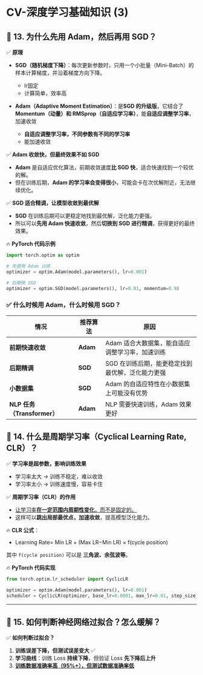 # CV-深度学习基础知识 (3)

## **📌 13. 为什么先用 Adam，然后再用 SGD？**

✅ **原理**

- **SGD（随机梯度下降）**：每次更新参数时，只用一个小批量（Mini-Batch）的样本计算梯度，并沿着梯度方向下降。
  - lr固定
  - 计算简单，效率高

- **Adam（Adaptive Moment Estimation）**：是**SGD 的升级版**，它结合了**Momentum（动量）和 RMSprop（自适应学习率）**，能**自适应调整学习率**，加速收敛
  - **自适应调整学习率，不同参数有不同的学习率**
  - 能加速收敛





✅ **Adam 收敛快，但最终效果不如 SGD**

- **Adam** 是自适应优化算法，前期收敛速度**比 SGD 快**，适合快速找到一个较优的解。
- 但在训练后期，**Adam 的学习率会变得很小**，可能会卡在次优解附近，无法继续优化。



✅ **SGD 适合精调，让模型收敛到最优解**

- **SGD** 在训练后期可以更稳定地找到最优解，泛化能力更强。
- 所以可以**先用 Adam 快速收敛**，然后**切换到 SGD 进行精调**，获得更好的最终效果。

🔥 **PyTorch 代码示例**

```python
import torch.optim as optim

# 先使用 Adam 训练
optimizer = optim.Adam(model.parameters(), lr=0.001)

# 后期换 SGD
optimizer = optim.SGD(model.parameters(), lr=0.01, momentum=0.9)
```



### ✅ **什么时候用 Adam，什么时候用 SGD？**

| **情况**                    | **推荐算法** | **原因**                                         |
| --------------------------- | ------------ | ------------------------------------------------ |
| **前期快速收敛**            | **Adam**     | Adam 适合大数据集，能自适应调整学习率，加速训练  |
| **后期精调**                | **SGD**      | SGD 在训练后期，能更稳定找到最优解，泛化能力更强 |
| **小数据集**                | **SGD**      | Adam 的自适应特性在小数据集上可能没有优势        |
| **NLP 任务（Transformer）** | **Adam**     | NLP 需要快速训练，Adam 效果更好                  |



## **📌 14. 什么是周期学习率（Cyclical Learning Rate, CLR）？**

✅ **学习率是超参数，影响训练效果**

- 学习率太大 → 训练不稳定，难以收敛
- 学习率太小 → 训练速度慢，容易卡住

✅ **周期学习率（CLR）的作用**

- <u>让学习率**在一定范围内周期性变化**，而不是固定的。</u>
- 这样可以**跳出局部最优点，加速收敛**，提高模型泛化能力。

🔥 **CLR 公式**：

- Learning Rate= Min LR + (Max LR−Min LR) × f(cycle position)

其中 `f(cycle position)` 可以是 **三角波、余弦波等**。

🔥 **PyTorch 代码实现**

```python
from torch.optim.lr_scheduler import CyclicLR

optimizer = optim.Adam(model.parameters(), lr=0.001)
scheduler = CyclicLR(optimizer, base_lr=0.0001, max_lr=0.01, step_size_up=2000, mode='triangular')
```

------



## **📌 15. 如何判断神经网络过拟合？怎么缓解？**

✅ **如何判断过拟合？**

1. **训练误差下降，但测试误差变大** ✅
2. **学习曲线**：训练 Loss **持续下降**，但验证 Loss **先下降后上升**
3. <u>**训练数据准确率高（95%+），但测试数据准确率低**</u>



